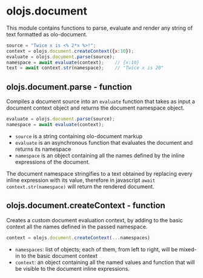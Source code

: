 olojs.document
============================================================================
This module contains functions to parse, evaluate and render any string of
text formatted as olo-document.
  
```js
source = "Twice x is <% 2*x %>!";
context = olojs.document.createContext({x:10});
evaluate = olojs.document.parse(source);
namespace = await evaluate(context);    // {x:10}
text = await context.str(namespace);    // "Twice x is 20"
```
  
olojs.document.parse - function
----------------------------------------------------------------------------
Compiles a document source into an `evaluate` function that takes as input
a document context object and returns the document namespace object.
  
```js
evaluate = olojs.document.parse(source);
namespace = await evaluate(context);
```
- `source` is a string containing olo-document markup
- `evaluate` is an asynchronous function that evaluates the document and 
  returns its namespace
- `namespace` is an object containing all the names defined by the inline 
  expressions of the document. 
  
The document namespace stringifies to a text obtained by replacing every 
inline expression with its value, therefore in javascript 
`await context.str(namespace)` will return the rendered document.
  
olojs.document.createContext - function
----------------------------------------------------------------------------
Creates a custom document evaluation context, by adding to the basic 
context all the names defined in the passed namespace.
  
```js
context = olojs.document.createContext(...namespaces)
```
- `namespaces`: list of objects; each of them, from left to right, will be 
  mixed-in to the basic document context
- `context`: an object containing all the named values and function that
  will be visible to the document inline expressions.
  

